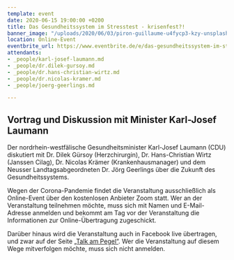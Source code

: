 ```yaml
---
template: event
date: 2020-06-15 19:00:00 +0200
title: Das Gesundheitssystem im Stresstest - krisenfest?!
banner_image: "/uploads/2020/06/03/piron-guillaume-u4fycp3-kzy-unsplash.jpg"
location: Online-Event
eventbrite_url: https://www.eventbrite.de/e/das-gesundheitssystem-im-stresstest-krisenfest-tickets-107536386226
attendants:
- _people/karl-josef-laumann.md
- _people/dr.dilek-gursoy.md
- _people/dr.hans-christian-wirtz.md
- _people/dr.nicolas-kramer.md
- _people/joerg-geerlings.md

---
```

## Vortrag und Diskussion mit Minister Karl-Josef Laumann

Der nordrhein-westfälische Gesundheitsminister Karl-Josef Laumann (CDU) diskutiert mit Dr. Dilek Gürsoy (Herzchirurgin), Dr. Hans-Christian Wirtz (Janssen Cilag), Dr. Nicolas Krämer (Krankenhausmanager) und dem Neusser Landtagsabgeordneten Dr. Jörg Geerlings über die Zukunft des Gesundheitssystems.

Wegen der Corona-Pandemie findet die Veranstaltung ausschließlich als Online-Event über den kostenlosen Anbieter Zoom statt. Wer an der Veranstaltung teilnehmen möchte, muss sich mit Namen und E-Mail-Adresse anmelden und bekommt am Tag vor der Veranstaltung die Informationen zur Online-Übertragung zugeschickt.

Darüber hinaus wird die Veranstaltung auch in Facebook live übertragen, und zwar auf der Seite [„Talk am Pegel“](https://www.facebook.com/talkampegel). Wer die Veranstaltung auf diesem Wege mitverfolgen möchte, muss sich nicht anmelden.